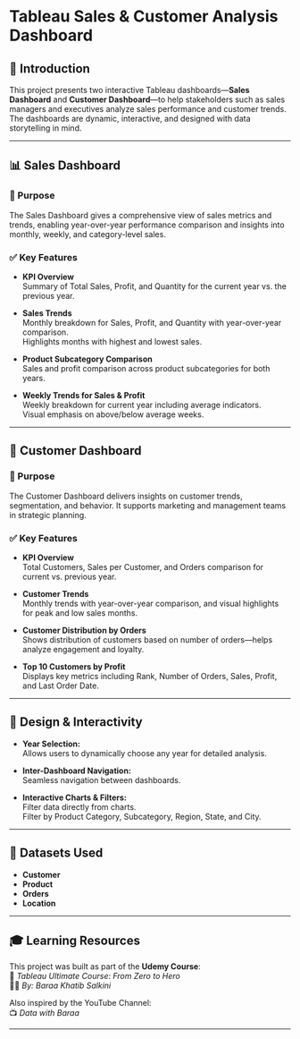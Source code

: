 # Tableau Sales & Customer Analysis Dashboard

## 📌 Introduction

This project presents two interactive Tableau dashboards—**Sales Dashboard** and **Customer Dashboard**—to help stakeholders such as sales managers and executives analyze sales performance and customer trends. The dashboards are dynamic, interactive, and designed with data storytelling in mind.

---

## 📊 Sales Dashboard

### 🎯 Purpose
The Sales Dashboard gives a comprehensive view of sales metrics and trends, enabling year-over-year performance comparison and insights into monthly, weekly, and category-level sales.

### ✅ Key Features

- **KPI Overview**  
  Summary of Total Sales, Profit, and Quantity for the current year vs. the previous year.

- **Sales Trends**  
  Monthly breakdown for Sales, Profit, and Quantity with year-over-year comparison.  
  Highlights months with highest and lowest sales.

- **Product Subcategory Comparison**  
  Sales and profit comparison across product subcategories for both years.

- **Weekly Trends for Sales & Profit**  
  Weekly breakdown for current year including average indicators.  
  Visual emphasis on above/below average weeks.

---

## 👥 Customer Dashboard

### 🎯 Purpose
The Customer Dashboard delivers insights on customer trends, segmentation, and behavior. It supports marketing and management teams in strategic planning.

### ✅ Key Features

- **KPI Overview**  
  Total Customers, Sales per Customer, and Orders comparison for current vs. previous year.

- **Customer Trends**  
  Monthly trends with year-over-year comparison, and visual highlights for peak and low sales months.

- **Customer Distribution by Orders**  
  Shows distribution of customers based on number of orders—helps analyze engagement and loyalty.

- **Top 10 Customers by Profit**  
  Displays key metrics including Rank, Number of Orders, Sales, Profit, and Last Order Date.

---

## 🧰 Design & Interactivity

- **Year Selection:**  
  Allows users to dynamically choose any year for detailed analysis.

- **Inter-Dashboard Navigation:**  
  Seamless navigation between dashboards.

- **Interactive Charts & Filters:**  
  Filter data directly from charts.  
  Filter by Product Category, Subcategory, Region, State, and City.

---

## 📁 Datasets Used

- **Customer**
- **Product**
- **Orders**
- **Location**

---

## 🎓 Learning Resources

This project was built as part of the **Udemy Course**:  
📘 *Tableau Ultimate Course: From Zero to Hero*  
🧑‍🏫 *By: Baraa Khatib Salkini*

Also inspired by the YouTube Channel:  
📺 *Data with Baraa*

---
